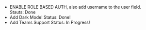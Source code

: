 - ENABLE ROLE BASED AUTH, also add username to the user field. Stauts: Done
- Add Dark Mode! Status: Done!
- Add Teams Support Status: In Progress!